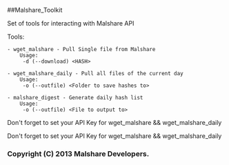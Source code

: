 ##Malshare_Toolkit

Set of tools for interacting with Malshare API

Tools:

	- wget_malshare - Pull Single file from Malshare
		Usage:
		 -d (--download) <HASH>
		 
	- wget_malshare_daily - Pull all files of the current day
		Usage:
		 -o (--outfile) <Folder to save hashes to>
		 
	- malshare_digest - Generate daily hash list
		Usage:
		 -o (--outfile) <File to output to>
		 
Don't forget to set your API Key for wget_malshare && wget_malshare_daily

Don't forget to set your API Key for wget_malshare && wget_malshare_daily

### Copyright (C) 2013 Malshare Developers.



